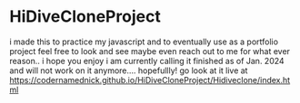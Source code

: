 # HiDiveCloneProject
 i made this to practice my javascript and to eventually use as a portfolio project feel free to look and see maybe even reach out to me for what ever reason..
 i hope you enjoy i am currently calling it finished as of Jan. 2024 and will not work on it anymore.... hopefullly!
go look at it live at https://codernamednick.github.io/HiDiveCloneProject/Hidiveclone/index.html 
